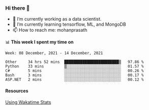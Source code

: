 ### Hi there 👋

- 🔭 I’m currently working as a data scientist.
- 🌱 I’m currently learning tensorflow, ML, and MongoDB
- 📫 How to reach me: mohanprasath

📊 **This week I spent my time on**
<!--START_SECTION:waka-->
```text
Week: 08 December, 2021 - 14 December, 2021

Other     34 hrs 52 mins  ████████████████████████▒   97.86 % 
Python    33 mins         ▒░░░░░░░░░░░░░░░░░░░░░░░░   01.57 % 
C#        5 mins          ░░░░░░░░░░░░░░░░░░░░░░░░░   00.26 % 
Bash      3 mins          ░░░░░░░░░░░░░░░░░░░░░░░░░   00.17 % 
ASP.NET   2 mins          ░░░░░░░░░░░░░░░░░░░░░░░░░   00.12 % 
```
<!--END_SECTION:waka-->

#### Resources
[Using Wakatime Stats](https://github.com/marketplace/actions/waka-readme)
